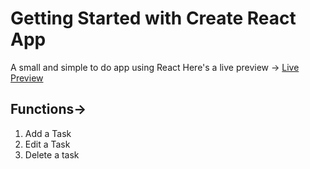 # Getting Started with Create React App

A small and simple to do app using React 
Here's a live preview -> <a href="https://rohan-1-3.github.io/ReactToDo/">Live Preview</a>

<h2>Functions-></h2>
<ol>
  <li>Add a Task</li>
  <li>Edit a Task</li>
  <li>Delete a task</li>
</ol>
